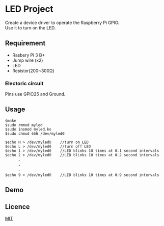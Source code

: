 LED Project
====

Create a device driver to operate the Raspberry Pi GPIO.  
Use it to turn on the LED.

## Requirement
* Rasbery Pi 3 B+
* Jump wire (x2)
* LED
* Resistor(200~300Ω)
### Electoric circuit
Pins use GPIO25 and Ground.
## Usage
```
$make  
$sudo rmmod myled  
$sudo insmod myled.ko  
$sudo chmod 666 /dev/myled0  
```  
```
$echo H > /dev/myled0    //turn on LED  
$echo L > /dev/myled0    //turn off LED  
$echo 1 > /dev/myled0    //LED blinks 10 times at 0.1 second intervals  
$echo 2 > /dev/myled0    //LED blinks 10 times at 0.2 second intervals  
      ･  
      ･　
      ･　
$echo 9 > /dev/myled0    //LED blinks 10 times at 0.9 second intervals       
```
## Demo

## Licence

[MIT](https://github.com/tcnksm/tool/blob/master/LICENCE)


